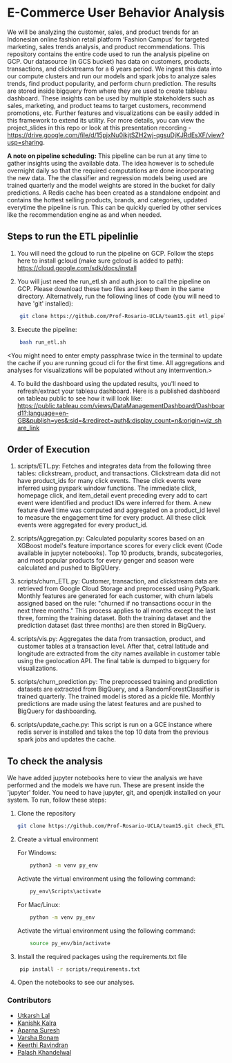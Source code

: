 # E-Commerce User Behavior Analysis

We will be analyzing the customer, sales, and product trends for an Indonesian online fashion retail platform ‘Fashion Campus’ for targeted marketing, sales trends analysis, and product recommendations. This repository contains the entire code used to run the analysis pipeline on GCP. Our datasource (in GCS bucket) has data on customers, products, transactions, and clickstreams for a 6 years period. We ingest this data into our compute clusters and run our models and spark jobs to analyze sales trends, find product popularity, and perform churn prediction. The results are stored inside bigquery from where they are used to create tableau dashboard. These insights can be used by multiple stakeholders such as sales, marketing, and product teams to target customers, recommend promotions, etc. Further features and visualizations can be easily added in this framework to extend its utility. For more details, you can view the project_slides in this repo or look at this presentation recording - https://drive.google.com/file/d/15pjxNu0ikjtSZH2wj-qgsuDjKJRdEsXF/view?usp=sharing.

<b>A note on pipeline scheduling:</b>
This pipeline can be run at any time to gather insights using the available data. The idea however is to schedule overnight daily so that the required computations are done incorporating the new data. The the classifier and regression models being used are trained quarterly and the model weights are stored in the bucket for daily predictions. A Redis cache has been created as a standalone endpoint and contains the hottest selling products, brands, and categories, updated everytime the pipeline is run. This can be quickly queried by other services like the recommendation engine as and when needed.



## Steps to run the ETL pipelinlie

1. You will need the gcloud to run the pipeline on GCP. Follow the steps here to install gcloud (make sure gcloud is added to path): https://cloud.google.com/sdk/docs/install
   
2. You will just need the run_etl.sh and auth.json to call the pipeline on GCP. Please download these two files and keep them in the same directory. Alternatively, run the following lines of code (you will need to have 'git' installed):

```bash
    git clone https://github.com/Prof-Rosario-UCLA/team15.git etl_pipeline_repo_temp && cd etl_pipeline_repo_temp
```

3. Execute the pipeline:

```bash
    bash run_etl.sh
```
\<You might need to enter empty passphrase twice in the terminal to update the cache if you are running gcoud cli for the first time. All aggregations and analyses for visualizations will be populated without any internvention.\>

4. To build the dashboard using the updated results, you'll need to refresh/extract your tableau dashboard. Here is a published dashboard on tableau public to see how it will look like: https://public.tableau.com/views/DataManagementDashboard/Dashboard1?:language=en-GB&publish=yes&:sid=&:redirect=auth&:display_count=n&:origin=viz_share_link



## Order of Execution

1. scripts/ETL.py: Fetches and integrates data from the following three tables: clickstream, product, and transactions. Clickstream data did not have product_ids for many click events. These click events were inferred using pyspark window functions. The immediate click, homepage click, and item_detail event preceding every add to cart event were identified and product IDs were inferred for them. A new feature dwell time was computed and aggregated on a product_id level to measure the engagement time for every product. All these click events were  aggregated for every product_id.

2. scripts/Aggregation.py: Calculated popularity scores based on an XGBoost model's feature importance scores for every click event (Code available in jupyter notebooks). Top 10 products, brands, subcategories, and most popular products for every genger and season were calculated and pushed to BigQUery.

3. scripts/churn_ETL.py: Customer, transaction, and clickstream data are retrieved from Google Cloud Storage and preprocessed using PySpark. Monthly features are generated for each customer, with churn labels assigned based on the rule: "churned if no transactions occur in the next three months." This process applies to all months except the last three, forming the training dataset. Both the training dataset and the prediction dataset (last three months) are then stored in BigQuery.

4. scripts/vis.py: Aggregates the data from transaction, product, and customer tables at a transaction level. After that, cetral latitude and longitude are extracted from the city names available in customer table using the geolocation API. The final table is dumped to bigquery for visualizations.

5. scripts/churn_prediction.py: The preprocessed training and prediction datasets are extracted from BigQuery, and a RandomForestClassifier is trained quarterly. The trained model is stored as a pickle file. Monthly predictions are made using the latest features and are pushed to BigQuery for dashboarding.

6. scripts/update_cache.py: This script is run on a GCE instance where redis server is installed and takes the top 10 data from the previous spark jobs and updates the cache.


## To check the analysis

We have added jupyter notebooks here to view the analysis we have performed and the models we have run. These are present inside the 'jupyter' folder. You need to have jupyter, git, and openjdk installed on your system. To run, follow these steps:

1. Clone the repository

    ```bash
    git clone https://github.com/Prof-Rosario-UCLA/team15.git check_ETL_analysis_temp && cd check_ETL_analysis_temp
    ```

2. Create a virtual environment

    For Windows: 

    ```bash
        python3 -m venv py_env
    ```

    Activate the virtual environment using the following command:

    ```bash
        py_env\Scripts\activate
    ```

    For Mac/Linux: 

    ```bash
        python -m venv py_env
    ```

    Activate the virtual environment using the following command:

    ```bash
        source py_env/bin/activate
    ```

3. Install the required packages using the requirements.txt file

```bash
    pip install -r scripts/requirements.txt
```

4. Open the notebooks to see our analyses.


### Contributors
- <a href="https://github.com/UtkarshRedd">Utkarsh Lal</a>
- <a href="https://github.com/kanishkkalra11">Kanishk Kalra</a>
- <a href="https://github.com/aparnas98">Aparna Suresh</a>
- <a href="https://github.com/VarshaBonam">Varsha Bonam</a>
- <a href="https://github.com/keer-09-thi">Keerthi Ravindran</a>
- <a href="https://github.com/palashk9808">Palash Khandelwal</a>


